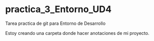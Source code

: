 # practica_3_Entorno_UD4
Tarea practica de git para Entorno de Desarrollo

Estoy creando una carpeta donde hacer anotaciones de mi proyecto.
